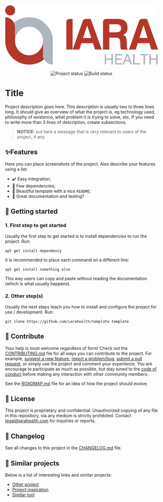 <p align="center">
    <img width="600" src=".github/logo.png" title="Project logo"><br /><br />
    <img src="https://img.shields.io/maintenance/yes/2022?style=for-the-badge" title="Project status">
    <img src="https://img.shields.io/github/workflow/status/iarahealth/template/CI?label=Build&logo=github&logoColor=white&style=for-the-badge" title="Build status">
</p>

# Title

Project description goes here. This description is usually two to three lines long. It should give an overview of what the project is, eg technology used, philosophy of existence, what problem it is trying to solve, etc. If you need to write more than 3 lines of description, create subsections.

> **NOTICE:** put here a message that is very relevant to users of the project, if any.

## ✨Features

Here you can place screenshots of the project. Also describe your features using a list:

* ✔️ Easy integration;
* 🥢 Few dependencies;
* 🎨 Beautiful template with a nice `README`;
* 🖖 Great documentation and testing?

## 🚀 Getting started

### 1. First step to get started

Usually the first step to get started is to install dependencies to run the project. Run:

```
apt get install dependency
```

It is recommended to place each command on a different line:

```
apt get install something else
```

This way users can copy and paste without reading the documentation (which is what usually happens).

### 2. Other step(s)

Usually the next steps teach you how to install and configure the project for use / development. Run:

```
git clone https://github.com/iarahealth/template template
```

## 🤝 Contribute

Your help is most welcome regardless of form! Check out the [CONTRIBUTING.md](CONTRIBUTING.md) file for all ways you can contribute to the project. For example, [suggest a new feature](https://github.com/iarahealth/template/issues/new?assignees=&labels=&title=), [report a problem/bug](https://github.com/iarahealth/template/issues/new?assignees=&labels=bug&title=), [submit a pull request](https://help.github.com/en/github/collaborating-with-issues-and-pull-requests/about-pull-requests), or simply use the project and comment your experience. You are encourage to participate as much as possible, but stay tuned to the [code of conduct](./CODE_OF_CONDUCT.md) before making any interaction with other community members.

See the [ROADMAP.md](ROADMAP.md) file for an idea of how the project should evolve.

## 🎫 License

This project is proprietary and confidential. Unauthorized copying of any file in this repository, via any medium is strictly prohibited. Contact [legal@iarahealth.com](mailto:legal@iarahealth.com) for inquiries or reports.

## 🧬 Changelog

See all changes to this project in the [CHANGELOG.md](CHANGELOG.md) file.

## 🧪 Similar projects

Below is a list of interesting links and similar projects:

* [Other project](https://github.com/project)
* [Project inspiration](https://github.com/project)
* [Similar tool](https://github.com/project)
